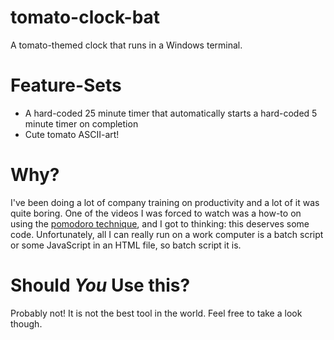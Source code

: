 # tomato-clock-bat
A tomato-themed clock that runs in a Windows terminal.

# Feature-Sets
- A hard-coded 25 minute timer that automatically starts a hard-coded 5 minute timer on completion
- Cute tomato ASCII-art!

# Why?  
I've been doing a lot of company training on productivity and a lot of it was quite boring. One of the videos I was forced to watch was a how-to on using the [pomodoro technique](https://en.wikipedia.org/wiki/Pomodoro_Technique), and I got to thinking: this deserves some code. Unfortunately, all I can really run on a work computer is a batch script or some JavaScript in an HTML file, so batch script it is.

# Should *You* Use this?  
Probably not! It is not the best tool in the world. Feel free to take a look though.
